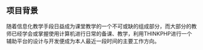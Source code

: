 ﻿## 项目背景

随着信息化教学手段日益成为课堂教学的一个不可或缺的组成部分，而大部分的教师已经学会或掌握使用计算机进行日常的备课、教学，利用THINKPHP进行一个辅助平台的设计与开发便成为本人最近一段时间的主要工作方向。